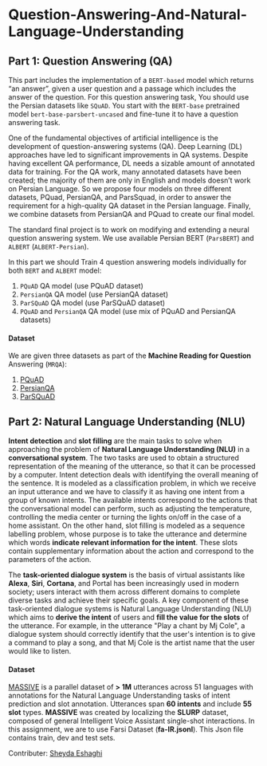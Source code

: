 # Question-Answering-And-Natural-Language-Understanding


## Part 1: Question Answering (QA)

This part includes the implementation of a `BERT-based` model which returns “an answer”, given a user question and a passage which includes the answer of the question. For this question answering task, You should use the Persian datasets like `SQuAD`. You start with the `BERT-base` pretrained model `bert-base-parsbert-uncased` and fine-tune it to have a question answering task.

One of the fundamental objectives of artificial intelligence is the development of question-answering systems (QA). Deep Learning (DL) approaches have led to significant improvements in QA systems. Despite having excellent QA performance, DL needs a sizable amount of annotated data for training. For the QA work, many annotated datasets have been created; the majority of them are only in English and models doesn’t work on Persian Language. So we propose four models on three different datasets, PQuad, PersianQA, and ParsSquad, in order to answer the requirement for a high-quality QA dataset in the Persian language. Finally, we combine datasets from PersianQA and PQuad to create our final model.

The standard final project is to work on modifying and extending a neural question answering system. We use available Persian BERT (`ParsBERT`) and `ALBERT` (`ALBERT-Persian`).

In this part we should Train 4 question answering models individually for both `BERT` and `ALBERT` model:
1. `PQuAD` QA model (use PQuAD dataset)
2. `PersianQA` QA model (use PersianQA dataset)
3. `ParSQuAD` QA model (use ParSQuAD dataset)
4. `PQuAD` and `PersianQA` QA model (use mix of PQuAD and PersianQA
datasets)

#### Dataset
We are given three datasets as part of the **Machine Reading for Question** Answering (`MRQA`): 
1. [PQuAD](https://arxiv.org/abs/2202.06219)
2. [PersianQA](https://github.com/sajjjadayobi/PersianQA)
3. [ParSQuAD](https://github.com/NeginAbadani/ParSQuAD)

## Part 2: Natural Language Understanding (NLU)

**Intent detection** and **slot filling** are the main tasks to solve when approaching the problem of **Natural Language Understanding (NLU)** in a **conversational system**. The two tasks are used to obtain a structured representation of the meaning of the utterance, so that it can be processed by a computer. Intent detection deals with identifying the overall meaning of the sentence. It is modeled as a classification problem, in which we receive an input utterance and we have to classify it as having one intent from a group of known intents. The available intents correspond to the actions that the conversational model can perform, such as adjusting the temperature, controlling the media center or turning the lights on/off in the case of a home assistant. On the other hand, slot filling is modeled as a sequence labelling problem, whose purpose is to take the utterance and determine which words **indicate relevant information for the intent**. These slots contain supplementary information about the action and correspond to the parameters of the action.


The **task-oriented dialogue system** is the basis of virtual assistants like **Alexa**, **Siri**,
**Cortana**, and Portal has been increasingly used in modern society; users interact
with them across different domains to complete diverse tasks and achieve their
specific goals.
A key component of these task-oriented dialogue systems is Natural Language
Understanding (NLU) which aims to **derive the intent** of users and **fill the value for
the slots** of the utterance. For example, in the utterance "Play a chant by Mj Cole",
a dialogue system should correctly identify that the user's intention is to give a
command to play a song, and that Mj Cole is the artist name that the user would
like to listen.

#### Dataset
[MASSIVE](https://github.com/alexa/massive) is a parallel dataset of **> 1M** utterances across 51 languages with annotations for the Natural Language Understanding tasks of intent prediction and slot annotation. Utterances span **60 intents** and include **55 slot** types. **MASSIVE** was created by localizing the **SLURP** dataset, composed of general Intelligent Voice Assistant single-shot interactions.
In this assignment, we are to use Farsi Dataset (**fa-IR.jsonl**). This Json file contains train, dev and test sets.

Contributer: [Sheyda Eshaghi](https://github.com/sheydaes)
